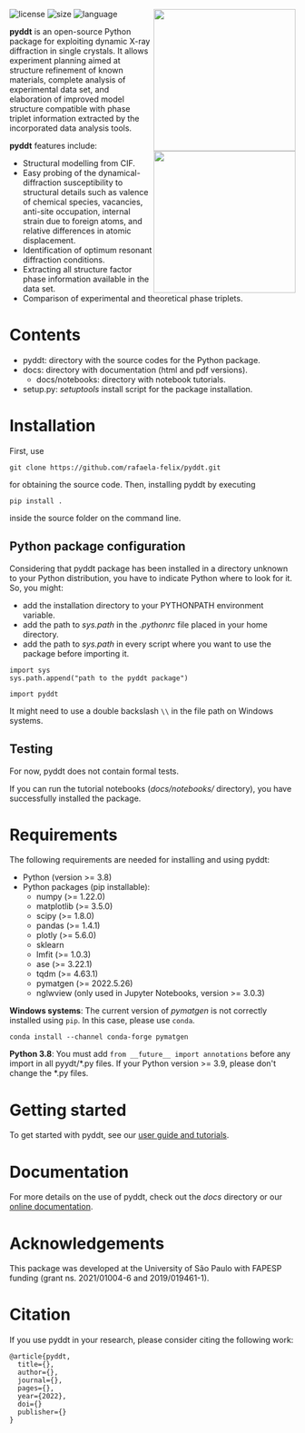 [<img align="right" src="https://user-images.githubusercontent.com/106104347/186722156-163baeb0-108d-4a3b-b962-24141d868dd8.png" align="center" width="250"/>](https://user-images.githubusercontent.com/106104347/186722156-163baeb0-108d-4a3b-b962-24141d868dd8.png#gh-dark-mode-only)

[<img align="right" src="https://user-images.githubusercontent.com/106104347/186722204-7605eefa-68ab-4546-bd4b-4c7b9cc14c4d.png" width="250"/>](https://user-images.githubusercontent.com/106104347/186722204-7605eefa-68ab-4546-bd4b-4c7b9cc14c4d.png#gh-light-mode-only)

![license](https://img.shields.io/github/license/rafaela-felix/pyddt)
![size](https://img.shields.io/github/languages/code-size/rafaela-felix/pyddt)
![language](https://img.shields.io/github/languages/top/rafaela-felix/pyddt)

**pyddt** is an open-source Python package for exploiting dynamic X-ray diffraction in single crystals. It allows experiment planning aimed at structure refinement of known materials, complete analysis of experimental data set, and elaboration of improved model structure compatible with phase triplet information extracted by the incorporated data analysis tools. 

**pyddt** features include:

* Structural modelling from CIF.
* Easy probing of the dynamical-diffraction susceptibility to structural details such as valence of chemical species, vacancies, anti-site occupation, internal strain due to foreign atoms, and relative differences in atomic displacement.
* Identification of optimum resonant diffraction conditions.
* Extracting all structure factor phase information available in the data set.
* Comparison of experimental and theoretical phase triplets.

# Contents

* pyddt: directory with the source codes for the Python package.
* docs: directory with documentation (html and pdf versions).
  * docs/notebooks: directory with notebook tutorials.
* setup.py: *setuptools* install script for the package installation.

# Installation

First, use 

```
git clone https://github.com/rafaela-felix/pyddt.git
```

for obtaining the source code. Then, installing pyddt by executing

```
pip install .
```

inside the source folder on the command line.

## Python package configuration

Considering that pyddt package has been installed in a directory unknown to your Python distribution, you have to indicate Python where to look for it. So, you might:

* add the installation directory to your PYTHONPATH environment variable.
* add the path to *sys.path* in the *.pythonrc* file placed in your home directory.
* add the path to *sys.path* in every script where you want to use the package before importing it.

```
import sys
sys.path.append("path to the pyddt package")

import pyddt
```
It might need to use a double backslash `\\` in the file path on Windows systems.

## Testing 

For now, pyddt does not contain formal tests. 

If you can run the tutorial notebooks (*docs/notebooks/* directory), you have successfully installed the package.


# Requirements

The following requirements are needed for installing and using pyddt:

* Python (version >= 3.8)
* Python packages (pip installable):
  * numpy (>= 1.22.0)
  * matplotlib (>= 3.5.0)
  * scipy (>= 1.8.0)
  * pandas (>= 1.4.1)
  * plotly (>= 5.6.0)
  * sklearn
  * lmfit (>= 1.0.3)
  * ase (>= 3.22.1)
  * tqdm (>= 4.63.1)
  * pymatgen (>= 2022.5.26)
  * nglwview (only used in Jupyter Notebooks, version >= 3.0.3)
  
 **Windows systems**: The current version of *pymatgen* is not correctly installed using `pip`. In this case, please use `conda`.
 
 ```
 conda install --channel conda-forge pymatgen
 ```
 
  **Python 3.8**: You must add `from __future__ import annotations` before any import in all pyydt/*.py files. If your Python version >= 3.9, please don't change the *.py files.
  
 # Getting started

 To get started with pyddt, see our [user guide and tutorials](https://rafaela-felix.github.io/pyddt/tutorial.html).
   
 # Documentation
 
 For more details on the use of pyddt, check out the *docs* directory or our [online documentation](https://rafaela-felix.github.io/pyddt/api.html).
 
# Acknowledgements

This package was developed at the University of São Paulo with FAPESP funding (grant ns. 2021/01004-6 and 2019/019461-1).

# Citation

If you use pyddt in your research, please consider citing the following work:

```
@article{pyddt,
  title={},
  author={},
  journal={},
  pages={},
  year={2022},
  doi={}
  publisher={}
}
```

